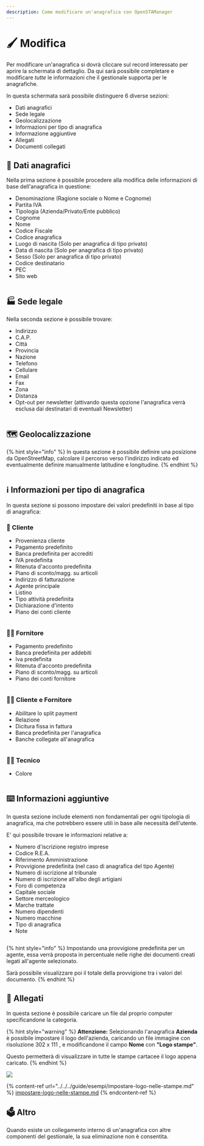 ```yaml
---
description: Come modificare un'anagrafica con OpenSTAManager
---
```


# 🖌️ Modifica

Per modificare un'anagrafica si dovrà cliccare sul record interessato per aprire la schermata di dettaglio. Da qui sarà possibile completare e modificare _tutte_ le informazioni che il gestionale supporta per le anagrafiche.

In questa schermata sarà possibile distinguere 6 diverse sezioni:

* Dati anagrafici
* Sede legale
* Geolocalizzazione
* Informazioni per tipo di anagrafica
* Informazione aggiuntive
* Allegati
* Documenti collegati

## 👦 Dati anagrafici

Nella prima sezione è possibile procedere alla modifica delle informazioni di base dell'anagrafica in questione:

* Denominazione (Ragione sociale o Nome e Cognome)
* Partita IVA
* Tipologia (Azienda/Privato/Ente pubblico)
* Cognome
* Nome
* Codice Fiscale
* Codice anagrafica
* Luogo di nascita (Solo per anagrafica di tipo privato)
* Data di nascita (Solo per anagrafica di tipo privato)
* Sesso (Solo per anagrafica di tipo privato)
* Codice destinatario
* PEC
* Sito web

<figure><img src="../../../.gitbook/assets/immagine (16) (1).png" alt=""><figcaption></figcaption></figure>

## 🏭 Sede legale

Nella seconda sezione è possibile trovare:

* Indirizzo
* C.A.P.
* Città
* Provincia
* Nazione
* Telefono
* Cellulare
* Email
* Fax
* Zona
* Distanza
* Opt-out per newsletter (attivando questa opzione l'anagrafica verrà esclusa dai destinatari di eventuali Newsletter)

<figure><img src="../../../.gitbook/assets/immagine (17) (1).png" alt=""><figcaption></figcaption></figure>

## 🗺️ Geolocalizzazione

{% hint style="info" %}
In questa sezione è possibile definire una posizione da OpenStreetMap, calcolare il percorso verso l'indirizzo indicato ed eventualmente definire manualmente latitudine e longitudine.
{% endhint %}

<figure><img src="../../../.gitbook/assets/immagine (18) (1).png" alt=""><figcaption></figcaption></figure>

## ℹ️ Informazioni per tipo di anagrafica

In questa sezione si possono impostare dei valori predefiniti in base al tipo di anagrafica:

### 👨 Cliente

* Provenienza cliente
* Pagamento predefinito
* Banca predefinita per accrediti
* IVA predefinita
* Ritenuta d'acconto predefinita
* Piano di sconto/magg. su articoli
* Indirizzo di fatturazione
* Agente principale
* Listino
* Tipo attività predefinita
* Dichiarazione d'intento
* Piano dei conti cliente

<figure><img src="../../../.gitbook/assets/immagine (22) (1).png" alt=""><figcaption></figcaption></figure>

### 💁‍♂️ Fornitore

* Pagamento predefinito
* Banca predefinita per addebiti
* Iva predefinita
* Ritenuta d'acconto predefinita
* Piano di sconto/magg. su articoli
* Piano dei conti fornitore

<figure><img src="../../../.gitbook/assets/immagine (23) (1).png" alt=""><figcaption></figcaption></figure>

### 🧑‍💼 Cliente e Fornitore

* Abilitare lo split payment
* Relazione
* Dicitura fissa in fattura
* Banca predefinita per l'anagrafica
* Banche collegate all'anagrafica

<figure><img src="../../../.gitbook/assets/immagine (25) (1).png" alt=""><figcaption></figcaption></figure>

### 🧑‍🔧 Tecnico

* Colore

<figure><img src="../../../.gitbook/assets/immagine (26) (1).png" alt=""><figcaption></figcaption></figure>

## ⌨️ Informazioni aggiuntive

In questa sezione include elementi non fondamentali per ogni tipologia di anagrafica, ma che potrebbero essere utili in base alle necessità dell'utente.

E' qui possibile trovare le informazioni relative a:

* Numero d'iscrizione registro imprese
* Codice R.E.A.
* Riferimento Amministrazione
* Provvigione predefinita (nel caso di anagrafica del tipo Agente)
* Numero di iscrizione al tribunale
* Numero di iscrizione all'albo degli artigiani
* Foro di competenza
* Capitale sociale
* Settore merceologico
* Marche trattate
* Numero dipendenti
* Numero macchine
* Tipo di anagrafica
* Note

<figure><img src="../../../.gitbook/assets/immagine (27) (1).png" alt=""><figcaption></figcaption></figure>

{% hint style="info" %}
Impostando una provvigione predefinita per un agente, essa verrà proposta in percentuale nelle righe dei documenti creati legati all'agente selezionato.&#x20;

Sarà possibile visualizzare poi il totale della provvigione tra i valori del documento.
{% endhint %}

## 🛄 Allegati

In questa sezione è possibile caricare un file dal proprio computer specificandone la categoria.

{% hint style="warning" %}
**Attenzione:** Selezionando l'anagrafica **Azienda** è possibile impostare il logo dell'azienda, caricando un file immagine con risoluzione 302 x 111 , e modificandone il campo **Nome** con **"Logo stampe"**.

Questo permetterà di visualizzare in tutte le stampe cartacee il logo appena caricato.
{% endhint %}

![](<../../../.gitbook/assets/immagine (588).png>)

{% content-ref url="../../../guide/esempi/impostare-logo-nelle-stampe.md" %}
[impostare-logo-nelle-stampe.md](../../../guide/esempi/impostare-logo-nelle-stampe.md)
{% endcontent-ref %}

## 🗳️ Altro

Quando esiste un collegamento interno di un'anagrafica con altre componenti del gestionale, la sua eliminazione non è consentita.

<figure><img src="../../../.gitbook/assets/immagine (842).png" alt=""><figcaption></figcaption></figure>
